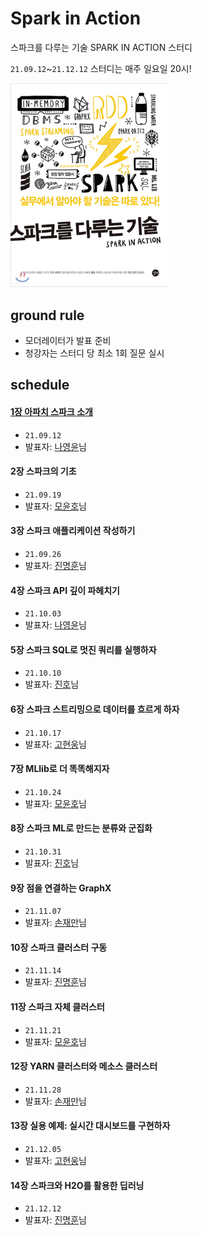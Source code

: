 # Spark in Action
스파크를 다루는 기술 SPARK IN ACTION 스터디

`21.09.12`~`21.12.12` 스터디는 매주 일요일 20시!

<img src="assets/img/book_cover.jpg" width="50%">

## ground rule
- 모더레이터가 발표 준비
- 청강자는 스터디 당 최소 1회 질문 실시

## schedule

#### [1장 아파치 스파크 소개](https://github.com/jinmang2/spark-in-action/blob/main/1%EC%9E%A5%20%EC%95%84%ED%8C%8C%EC%B9%98%20%EC%8A%A4%ED%8C%8C%ED%81%AC%20%EC%86%8C%EA%B0%9C.md)
- `21.09.12`
- 발표자: [나영윤](https://github.com/fightnyy)님

#### 2장 스파크의 기초
- `21.09.19`
- 발표자: [모윤호](https://github.com/momozzing)님

#### 3장 스파크 애플리케이션 작성하기
- `21.09.26`
- 발표자: [진명훈](https://github.com/jinmang2)님

#### 4장 스파크 API 깊이 파헤치기
- `21.10.03`
- 발표자: [나영윤](https://github.com/fightnyy)님

#### 5장 스파크 SQL로 멋진 쿼리를 실행하자
- `21.10.10`
- 발표자: [진호]()님

#### 6장 스파크 스트리밍으로 데이터를 흐르게 하자
- `21.10.17`
- 발표자: [고현웅](https://github.com/hyunwoongko)님

#### 7장 MLlib로 더 똑똑해지자
- `21.10.24`
- 발표자: [모윤호](https://github.com/momozzing)님

#### 8장 스파크 ML로 만드는 분류와 군집화
- `21.10.31`
- 발표자: [진호]()님

#### 9장 점을 연결하는 GraphX
- `21.11.07`
- 발표자: [손재만](https://github.com/woaksths)님

#### 10장 스파크 클러스터 구동
- `21.11.14`
- 발표자: [진명훈](https://github.com/jinmang2)님

#### 11장 스파크 자체 클러스터
- `21.11.21`
- 발표자: [모윤호](https://github.com/momozzing)님

#### 12장 YARN 클러스터와 메소스 클러스터
- `21.11.28`
- 발표자: [손재만](https://github.com/woaksths)님

#### 13장 실용 예제: 실시간 대시보드를 구현하자
- `21.12.05`
- 발표자: [고현웅](https://github.com/hyunwoongko)님

#### 14장 스파크와 H2O를 활용한 딥러닝
- `21.12.12`
- 발표자: [진명훈](https://github.com/jinmang2)님
